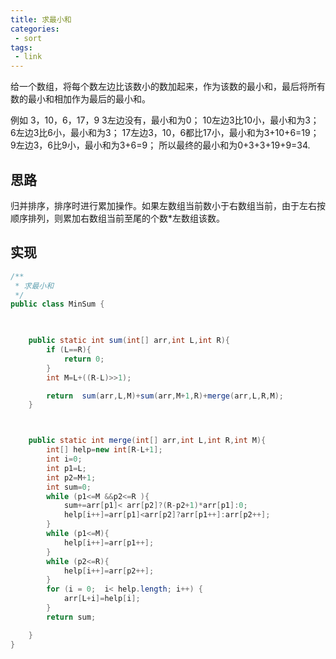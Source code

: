 ```yaml
---
title: 求最小和
categories:
 - sort
tags:
 - link
---
```

给一个数组，将每个数左边比该数小的数加起来，作为该数的最小和，最后将所有数的最小和相加作为最后的最小和。

例如 3，10，6，17，9
3左边没有，最小和为0；
10左边3比10小，最小和为3；
6左边3比6小，最小和为3；
17左边3，10，6都比17小，最小和为3+10+6=19；
9左边3，6比9小，最小和为3+6=9；
所以最终的最小和为0+3+3+19+9=34.

## 思路

​	归并排序，排序时进行累加操作。如果左数组当前数小于右数组当前，由于左右按顺序排列，则累加右数组当前至尾的个数*左数组该数。

## 实现

```java
/**
 * 求最小和
 */
public class MinSum {

   

    public static int sum(int[] arr,int L,int R){
        if (L==R){
            return 0;
        }
        int M=L+((R-L)>>1);

        return  sum(arr,L,M)+sum(arr,M+1,R)+merge(arr,L,R,M);
    }



    public static int merge(int[] arr,int L,int R,int M){
        int[] help=new int[R-L+1];
        int i=0;
        int p1=L;
        int p2=M+1;
        int sum=0;
        while (p1<=M &&p2<=R ){
            sum+=arr[p1]< arr[p2]?(R-p2+1)*arr[p1]:0;
            help[i++]=arr[p1]<arr[p2]?arr[p1++]:arr[p2++];
        }
        while (p1<=M){
            help[i++]=arr[p1++];
        }
        while (p2<=R){
            help[i++]=arr[p2++];
        }
        for (i = 0;  i< help.length; i++) {
            arr[L+i]=help[i];
        }
        return sum;

    }
}

```






